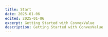 ```yaml
---
title: Start
date: 2025-01-06
edited: 2025-01-06
excerpt: Getting Started with ConvexValue
description: Getting Started with ConvexValue
---
```

